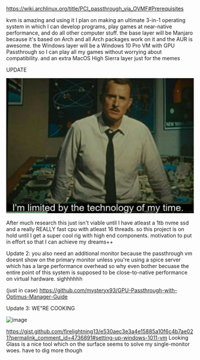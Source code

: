 https://wiki.archlinux.org/title/PCI_passthrough_via_OVMF#Prerequisites

kvm is amazing and using it I plan on making an ultimate 3-in-1 operating system in which I can develop programs, play games at near-native performance, and do all other computer stuff. 
the base layer will be Manjaro because it's based on Arch and all Arch packages work on it and the AUR is awesome. 
the Windows layer will be a Windows 10 Pro VM with GPU Passthrough so I can play all my games without worrying about compatibility. 
and an extra MacOS High Sierra layer just for the memes 
 
UPDATE 
 
![image](sadness.jpg)
 
After much research this just isn't viable until I have atleast a 1tb nvme ssd and a really REALLY fast cpu with atleast 16 threads. 
so this project is on hold until I get a super cool rig with high end components. 
motivation to put in effort so that I can achieve my dreams++

Update 2: you also need an additional monitor because the passthrough vm doesnt show on the primary monitor unless you're using a spice server which has a large performance overhead so why even bother becuase the entire point of this system is supposed to be close-to-native performance on virtual hardware. sighhhhhh 

(just in case)
https://github.com/mysteryx93/GPU-Passthrough-with-Optimus-Manager-Guide

Update 3: WE"RE COOKING 

![image](https://github.com/shahwaizse/lwm-triforce/assets/64956185/13e109e9-2278-4e81-a386-84c480f3c731)  

https://gist.github.com/firelightning13/e530aec3e3a4e15885a10f6c4b7ae021?permalink_comment_id=4736891#setting-up-windows-1011-vm 
Looking Glass is a nice tool which on the surface seems to solve my single-monitor woes. have to dig more though

